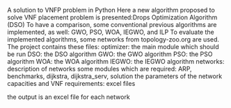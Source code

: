 A solution to VNFP problem in Python
Here a new algorithm proposed to solve VNF placement problem is presented:Drops Optimization Algorithm (DSO)
To have a comparison, some conventional previous algorithms are implemented, as well: GWO, PSO, WOA, IEGWO, and ILP
To evaluate the implemented algorithms, some networks from topology-zoo.org are used.
The project contains these files:
optimizer: the main module which should be run
DSO: the DSO algorithm
GWO: the GWO algorithm
PSO: the PSO algorithm
WOA: the WOA algorithm
IEGWO: the IEGWO algorithm
networks: description of networks
some modules which are required: ARP, benchmarks, dijkstra, dijkstra_serv, solution
the parameters of the network capacities and VNF requirements: excel files

the output is an excel file for each network
